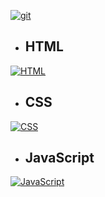 [![git](https://blinkies.cafe/b/blinkiesCafe-or.gif)](#html)

- ## HTML
[![HTML](https://img.icons8.com/?size=100&id=20909&format=png&color=000000)](#html)

- ## CSS
[![CSS](https://img.icons8.com/?size=100&id=21278&format=png&color=000000)](#css)

- ## JavaScript
[![JavaScript](https://img.icons8.com/?size=100&id=108784&format=png&color=000000)](#javascript)

